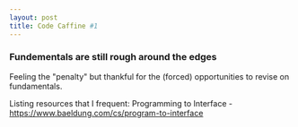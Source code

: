 ```yaml
---
layout: post
title: Code Caffine #1
---
```


### Fundementals are still rough around the edges

Feeling the "penalty" but thankful for the (forced) opportunities to revise on fundamentals. 

Listing resources that I frequent: 
Programming to Interface - https://www.baeldung.com/cs/program-to-interface
